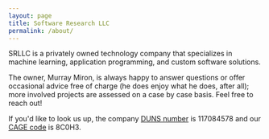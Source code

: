 ```yaml
---
layout: page
title: Software Research LLC
permalink: /about/
---
```

SRLLC is a privately owned technology company that specializes in machine learning, application programming, and custom software solutions.  

The owner, Murray Miron, is always happy to answer questions or offer occasional advice free of charge (he does enjoy what he does, after all);
more involved projects are assessed on a case by case basis.  Feel free to reach out!

If you'd like to look us up, the company [DUNS number][] is 117084578 and our [CAGE code][] is 8C0H3.

[DUNS number]: https://en.wikipedia.org/wiki/Data_Universal_Numbering_System "Data Universal Numbering System"
[SAM]: https://sam.gov "System for Award Management"
[CAGE code]: https://cage.dla.mil/Info/about#cagecode "What is a CAGE code?"

